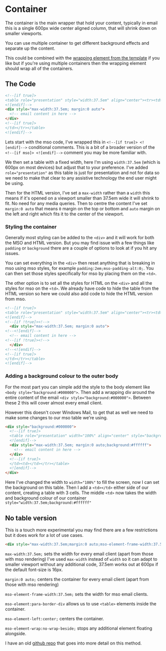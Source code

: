 # Container

The  container is the main wrapper that hold your content, typically in email this is a single 600px wide center aligned column, that will shrink down on smaller viewports.

You can use multiple container to get different background effects and separate up the content.

This could be combined with the [wrapping element from the template](../email-code/template#wrapping-element) if you like but if you're using multiple containers then the wrapping element should wrap all of the containers.

## The Code
```html
<!--[if true]>
<table role="presentation" style="width:37.5em" align="center"><tr><td>
<![endif]-->
<div style="max-width:37.5em; margin:0 auto">
  <!-- email content in here -->
</div>
<!--[if true]>
</td></tr></table>
<![endif]-->
```

Lets start with the mso code,  I've wrapped this in `<!--[if true]> <![endif]-->` conditional comments.  This is a bit of a broader version of the `<!--[if mso]> <![endif]-->` comment you may be more familiar with.  

We then set a table with a fixed width, here I'm using `width:37.5em` (which is 600px on most devices) but adjust that to your preference. I've added `role="presentation"` as this table is just for presentation and not for data so we need to make that clear to any assistive technology the end user might be using.

Then for the HTML version, I've set a `max-width` rather than a `width` this means if it's opened on a viewport smaller than 37.5em wide it will shrink to fit. No need for any media queries.  Then to centre the content I've set `margin:0 auto` that means `0` margin on the top or bottom and `auto` margin on the left and right which fits it to the center of the viewport.


### Styling the container
Generally most styling can be added to the `<div>` and it will work for both the MSO and HTML version.  But you may find issue with a few things like `padding` or `background` there are a couple of options to look at if you hit any issues.

You can set everything in the `<div>` then reset anything that is breaking in mso using mso styles, for example `padding:2em;mso-padding-alt:0;`.  You can then set those styles specifically for mso by placing them on the `<td>`.

The other option is to set all the styles for HTML on the `<div>` and all the styles for mso on the `<td>`.  We already have code to hide the table from the HTML version so here we could also add code to hide the HTML version from mso.
```html
<!--[if true]>
<table role="presentation" style="width:37.5em" align="center"><tr><td>
<![endif]-->
<!--[if !true]><!-->
  <div style="max-width:37.5em; margin:0 auto">
<!--<![endif]-->
  <!-- email content in here -->
<!--[if !true]><!-->
  </div>
<!--<![endif]-->
<!--[if true]>
</td></tr></table>
<![endif]-->
```

### Adding a background colour to the outer body
For the most part you can simple add the style to the body element like `<body style="background:#000000">`.  Then add a wrapping div around the entire content of the email `<div style="background:#000000">`.  Between these 2 this will cover almost every email client.

However this doesn't cover Windows Mail, to get that as well we need to make some changes to our mso table we're using.

```html
<div style="background:#000000">
  <!--[if true]>
  <table role="presentation" width="100%" align="center" style="background:#000000"><tr><td></td><td style="width:37.5em;background:#ffffff">
  <![endif]-->
  <div style="max-width:37.5em; margin:0 auto;background:#ffffff">
    <!-- email content in here -->
  </div>
  <!--[if true]>
  </td><td></td></tr></table>
  <![endif]-->
</div>
```

Here I've changed the width to `width="100%"` to fill the screen, now I can set the background on this table.  Then I add a `<td></td>` either side of our content, creating a table with 3 cells. The middle `<td>` now takes the width and background colour of our container `style="width:37.5em;background:#ffffff"`


## No table version
This is a touch more experimental you may find there are a few restrictions but it does work for a lot of use cases.
```html
<div style="max-width:37.5em;margin:0 auto;mso-element-frame-width:37.5em;mso-element:para-border-div;mso-element-left:center;mso-element-wrap:no-wrap-beside;">
```

`max-width:37.5em;` sets the width for every email client (apart from those with mso rendering) I've used `max-width` instead of `width` so it can adapt to smaller viewport without any additional code, 37.5em works out at 600px if the default font-size is 16px.

`margin:0 auto;` centers the container for every email client (apart from those with mso rendering)

`mso-element-frame-width:37.5em;` sets the width for mso email clients.

`mso-element:para-border-div` allows us to use `<table>` elements inside the container.

`mso-element-left:center;` centers the container.

`mso-element-wrap:no-wrap-beside;` stops any additional element floating alongside.

I have an old [github repo](https://github.com/M-J-Robbins/get-off-the-table) that goes into more detail on this method.
